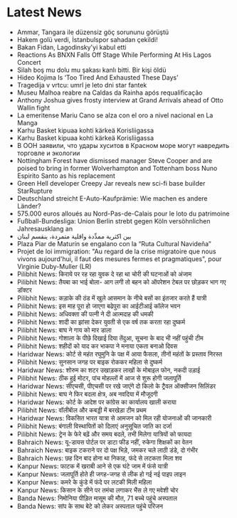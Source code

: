 # Latest News
-  Ammar, Tangara ile düzensiz göç sorununu görüştü
-  Hakem golü verdi, İstanbulspor sahadan çekildi!
-  Bakan Fidan, Lagodinsky'yi kabul etti
-  Reactions As BNXN Falls Off Stage While Performing At His Lagos Concert
-  Silah boş mu dolu mu şakası kanlı bitti. Bir kişi öldü
-  Hideo Kojima Is ‘Too Tired And Exhausted These Days’
-  Tragedija v vrtcu: umrl je leto dni star fantek
-  Museu Malhoa reabre na Caldas da Rainha após requalificação
-  Anthony Joshua gives frosty interview at Grand Arrivals ahead of Otto Wallin fight
-  La emeritense Mariu Cano se alza con el oro a nivel nacional en La Manga
-  Karhu Basket kipuaa kohti kärkeä Korisliigassa
-  Karhu Basket kipuaa kohti kärkeä Korisliigassa
-  В ООН заявили, что удары хуситов в Красном море могут навредить торговле и экологии
-  Nottingham Forest have dismissed manager Steve Cooper and are poised to bring in former Wolverhampton and Tottenham boss Nuno Espirito Santo as his replacement
-  Green Hell developer Creepy Jar reveals new sci-fi base builder StarRupture
-  Deutschland streicht E-Auto-Kaufprämie: Wie machen es andere Länder?
-  575.000 euros alloués au Nord-Pas-de-Calais pour le loto du patrimoine
-  Fußball-Bundesliga: Union Berlin strebt gegen Köln versöhnlichen Jahresausklang an
-  بين اكثرية ممدِّدة واقلية متمردة، ينقسم لبنان
-  Plaza Piar de Maturín se engalano con la “Ruta Cultural Navideña”
-  Projet de loi immigration: "Au regard de la crise migratoire que nous vivons aujourd'hui, il faut des mesures fermes et pragmatiques", pour Virginie Duby-Muller (LR)
-  Pilibhit News: किराये पर रह रहा युवक दे रहा था चोरी की घटनाओं को अंजाम
-  Pilibhit News: तैयबा का भाई बोला- आग लगी तो बहन को ऑपरेशन टेबल पर छोड़कर भाग गए डॉक्टर
-  Pilibhit News: कड़ाके की ठंड में खुले आसमान के नीचे बसों का इंतजार करते हैं यात्री
-  Pilibhit News: इस माह पूरा हो जाएगा बढेपुरा का आईटीआई कॉलेज भवन
-  Pilibhit News: अधिवक्ता की पत्नी ने दी आत्मदाह की धमकी
-  Pilibhit News: शादी का झांसा देकर युवती से एक वर्ष तक करता रहा दुष्कर्म
-  Pilibhit News: बाघ ने गाय को मार डाला
-  Pilibhit News: गोशाला के पीछे दिखाई दिया तेंदुआ, सूचना के बाद भी नहीं पहुंची टीम
-  Pilibhit News: शहीदों को याद कर भाकपा ने मनाया एकता बनाओ दिवस
-  Haridwar News: कोर्ट से महंत रघुमुनि के पक्ष में आया फैसला, तीनों महंतों के प्रस्ताव निरस्त
-  Pilibhit News: सुनसान जगह पर बाइक रोककर महिला से दुष्कर्म
-  Haridwar News: शोरुम का शटर उखाड़कर लाखों के मोबाइल फोन, नकदी उड़ाई
-  Pilibhit News: ठीक हुई मोटर, पांच मोहल्लों में आज से शुरू होगी जलापूर्ति
-  Haridwar News: सीएचसी, पीएचसी पर रखे जाएंगे दो किलो के ट्रैवल ऑक्सीजन सिलिंडर
-  Pilibhit News: बाघ ने फिर बदला क्षेत्र, अब नवदिया में मौजूदगी
-  Haridwar News: कोर्ट के आदेश पर कांग्रेस का कार्यालय खाली कराया
-  Pilibhit News: वॉलीबाॅल और कबड्डी में बरखेड़ा टीम प्रथम
-  Haridwar News: विकसित भारत यात्रा से आमजन को मिल रही योजनाओं की जानकारी
-  Pilibhit News: बंगाली विस्थापितों को दिलाएं अनुसूचित जाति का दर्जा
-  Pilibhit News: ट्रेन के फेरे बढ़ें और समय बदले, तभी मिलेगा यात्रियों को फायदा
-  Bahraich News: यू-डायस पोर्टल पर डाटा फीड नहीं, रुकेगा शिक्षकों का वेतन
-  Bahraich News: बाइक टकराने पर दो पक्ष भिड़े, जमकर चले लाठी डंडे, दो गंभीर
-  Bahraich News: छह दिन बाद होना था निकाह, फंदे से लटकता मिला शव
-  Kanpur News: फाटक में खराबी आने से एक घंटे जाम में फंसे यात्री
-  Kanpur News: जलापूर्ति होते ही जगह-जगह से लीक हो गई नई पाइप लाइन
-  Kanpur News: कमरे के कुंडे में फंदे पर लटकी मिली महिला
-  Kanpur News: किसान के सीने पर तमंचा लगाकर भैंस ले गए मवेशी चोर
-  Banda News: निमोनिया पीड़ित मासूम की मौत, 71 बच्चे पहुंचे अस्पताल
-  Banda News: सांप के साथ बेटे को लेकर अस्पताल पहुंचे परिजन
